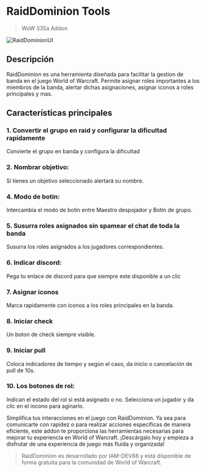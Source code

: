 # RaidDominion Tools
> WoW 335a Addon

![RaidDominionUI](https://github.com/IAM-DEV88/RaidDominion/blob/main/Captura%20de%20pantalla%202024-07-30%20130954.png)
## Descripción
RaidDominion es una herramienta diseñada para facilitar la gestion de banda en el juego World of Warcraft. Permite asignar roles importantes a los miembros de la banda, alertar dichas asignaciones, asignar iconos a roles principales y mas.

## Características principales
### 1. Convertir el grupo en raid y configurar la dificultad rapidamente
Convierte el grupo en banda y configura la dificultad

### 2. Nombrar objetivo:
Si tienes un objetivo seleccionado alertará su nombre.

### 4. Modo de botin:
Intercambia el modo de botín entre Maestro despojador y Botín de grupo.

### 5. Susurra roles asignados sin spamear el chat de toda la banda
Susurra los roles asignados a los jugadores correspondientes.

### 6. Indicar discord:
Pega tu enlace de discord para que siempre este disponible a un clic

### 7. Asignar iconos
Marca rapidamente con iconos a los roles principales en la banda.

### 8. Iniciar check
Un boton de check siempre visible.

### 9. Iniciar pull
Coloca indicadores de tiempo y según el caso, da inicio o cancelación de pull de 10s.

### 10. Los botones de rol:
Indican el estado del rol si está asignado o no. Selecciona un jugador y da clic en el incono para aginarlo.

Simplifica tus interacciones en el juego con RaidDominion. Ya sea para comunicarte con rapidez o para realizar acciones específicas de manera eficiente, este addon te proporciona las herramientas necesarias para mejorar tu experiencia en World of Warcraft. ¡Descárgalo hoy y empieza a disfrutar de una experiencia de juego más fluida y organizada!

> RaidDominion es desarrollado por IAM-DEV88 y está disponible de forma gratuita para la comunidad de World of Warcraft.
